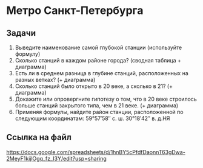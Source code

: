 # Метро Санкт-Петербурга
## Задачи
1.  Выведите наименование самой глубокой станции (используйте формулу)
2. Сколько станций в каждом районе города? (сводная таблица + диаграмма)
3. Есть ли в среднем разница в глубине станций, расположенных на разных ветках? (+ диаграмма)
4. Сколько станций было открыто в 20 веке, а сколько в 21? (+ диаграмма)
5. Докажите или опровергните гипотезу о том, что в 20 веке строилось больше станций закрытого типа, чем в 21 веке. (+ диаграмма)
6. Применяя формулы, найдите район станции, расположенной по следующим координатам: 59°57′58″ с. ш. 30°18′42″ в. д.HЯ
## Ссылка на файл
https://docs.google.com/spreadsheets/d/1hnBY5cPfdfDaonnT63gDwa-2MeyF1kijlOgq_fz_I3Y/edit?usp=sharing

